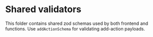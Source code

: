 # Shared validators

This folder contains shared zod schemas used by both frontend and functions. Use `addActionSchema` for validating add-action payloads.
